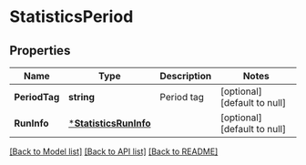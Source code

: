 # StatisticsPeriod

## Properties
Name | Type | Description | Notes
------------ | ------------- | ------------- | -------------
**PeriodTag** | **string** | Period tag | [optional] [default to null]
**RunInfo** | [***StatisticsRunInfo**](StatisticsRunInfo.md) |  | [optional] [default to null]

[[Back to Model list]](../README.md#documentation-for-models) [[Back to API list]](../README.md#documentation-for-api-endpoints) [[Back to README]](../README.md)

